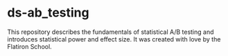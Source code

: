# ds-ab_testing

This repository describes the fundamentals of statistical A/B testing and introduces statistical power and effect size. It was created with love by the Flatiron School.
